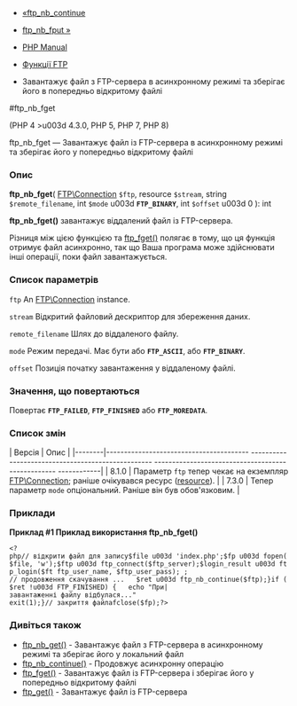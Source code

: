 - [«ftp_nb_continue](function.ftp-nb-continue.md)
- [ftp_nb_fput »](function.ftp-nb-fput.md)

- [PHP Manual](index.md)
- [Функції FTP](ref.ftp.md)
- Завантажує файл з FTP-сервера в асинхронному режимі та зберігає його в
попередньо відкритому файлі

#ftp_nb_fget

(PHP 4 \>u003d 4.3.0, PHP 5, PHP 7, PHP 8)

ftp_nb_fget — Завантажує файл із FTP-сервера в асинхронному режимі та
зберігає його у попередньо відкритому файлі

### Опис

**ftp_nb_fget**(
[FTP\Connection](class.ftp-connection.md) `$ftp`,
resource `$stream`,
string `$remote_filename`,
int `$mode` u003d **`FTP_BINARY`**,
int `$offset` u003d 0
): int

**ftp_nb_fget()** завантажує віддалений файл із FTP-сервера.

Різниця між цією функцією та [ftp_fget()](function.ftp-fget.md)
полягає в тому, що ця функція отримує файл асинхронно, так що
Ваша програма може здійснювати інші операції, поки файл завантажується.

### Список параметрів

`ftp`
An [FTP\Connection](class.ftp-connection.md) instance.

`stream`
Відкритий файловий дескриптор для збереження даних.

`remote_filename`
Шлях до віддаленого файлу.

`mode`
Режим передачі. Має бути або **`FTP_ASCII`**, або **`FTP_BINARY`**.

`offset`
Позиція початку завантаження у віддаленому файлі.

### Значення, що повертаються

Повертає **`FTP_FAILED`**, **`FTP_FINISHED`** або **`FTP_MOREDATA`**.

### Список змін

| Версія | Опис |
|--------|---------------------------------------- -------------------------------------------------- -------------------------------------------------- ------------|
| 8.1.0 | Параметр `ftp` тепер чекає на екземпляр [FTP\Connection](class.ftp-connection.md); раніше очікувався ресурс ([resource](language.types.resource.md)). |
| 7.3.0 | Тепер параметр `mode` опціональний. Раніше він був обов'язковим. |

### Приклади

**Приклад #1 Приклад використання **ftp_nb_fget()****

` <?php// відкрити файл для запису$file u003d 'index.php';$fp u003d fopen($file, 'w');$ftp u003d ftp_connect($ftp_server);$login_result u003d ftp_login($ft ftp_user_name, $ftp_user_pass); ; // продовження скачування ...   $ret u003d ftp_nb_continue($ftp);}if ($ret !u003d FTP_FINISHED) {   echo "При|завантаженні файлу відбулася..." exit(1);}// закриття файлаfclose($fp);?> `

### Дивіться також

- [ftp_nb_get()](function.ftp-nb-get.md) - Завантажує файл з
FTP-сервера в асинхронному режимі та зберігає його у локальний файл
- [ftp_nb_continue()](function.ftp-nb-continue.md) - Продовжує
асинхронну операцію
- [ftp_fget()](function.ftp-fget.md) - Завантажує файл із FTP-сервера
і зберігає його у попередньо відкритому файлі
- [ftp_get()](function.ftp-get.md) - Завантажує файл із FTP-сервера
